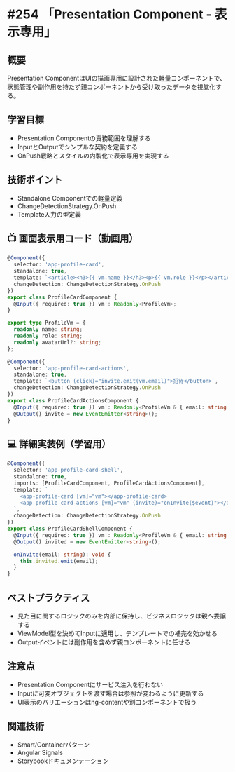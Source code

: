 # #254 「Presentation Component - 表示専用」

## 概要
Presentation ComponentはUIの描画専用に設計された軽量コンポーネントで、状態管理や副作用を持たず親コンポーネントから受け取ったデータを視覚化する。

## 学習目標
- Presentation Componentの責務範囲を理解する
- InputとOutputでシンプルな契約を定義する
- OnPush戦略とスタイルの内製化で表示専用を実現する

## 技術ポイント
- Standalone Componentでの軽量定義
- ChangeDetectionStrategy.OnPush
- Template入力の型定義

## 📺 画面表示用コード（動画用）
```typescript
@Component({
  selector: 'app-profile-card',
  standalone: true,
  template: `<article><h3>{{ vm.name }}</h3><p>{{ vm.role }}</p></article>`,
  changeDetection: ChangeDetectionStrategy.OnPush
})
export class ProfileCardComponent {
  @Input({ required: true }) vm!: Readonly<ProfileVm>;
}
```

```typescript
export type ProfileVm = {
  readonly name: string;
  readonly role: string;
  readonly avatarUrl?: string;
};
```

```typescript
@Component({
  selector: 'app-profile-card-actions',
  standalone: true,
  template: `<button (click)="invite.emit(vm.email)">招待</button>`,
  changeDetection: ChangeDetectionStrategy.OnPush
})
export class ProfileCardActionsComponent {
  @Input({ required: true }) vm!: Readonly<ProfileVm & { email: string }>;
  @Output() invite = new EventEmitter<string>();
}
```

## 💻 詳細実装例（学習用）
```typescript
@Component({
  selector: 'app-profile-card-shell',
  standalone: true,
  imports: [ProfileCardComponent, ProfileCardActionsComponent],
  template: `
    <app-profile-card [vm]="vm"></app-profile-card>
    <app-profile-card-actions [vm]="vm" (invite)="onInvite($event)"></app-profile-card-actions>
  `,
  changeDetection: ChangeDetectionStrategy.OnPush
})
export class ProfileCardShellComponent {
  @Input({ required: true }) vm!: Readonly<ProfileVm & { email: string }>;
  @Output() invited = new EventEmitter<string>();

  onInvite(email: string): void {
    this.invited.emit(email);
  }
}
```

## ベストプラクティス
- 見た目に関するロジックのみを内部に保持し、ビジネスロジックは親へ委譲する
- ViewModel型を決めてInputに適用し、テンプレートでの補完を効かせる
- Outputイベントには副作用を含めず親コンポーネントに任せる

## 注意点
- Presentation Componentにサービス注入を行わない
- Inputに可変オブジェクトを渡す場合は参照が変わるように更新する
- UI表示のバリエーションはng-contentや別コンポーネントで扱う

## 関連技術
- Smart/Containerパターン
- Angular Signals
- Storybookドキュメンテーション
